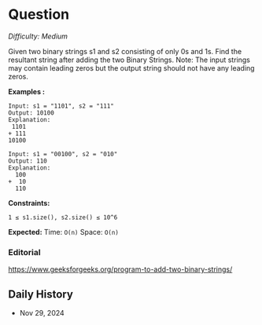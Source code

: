 # Question 

_Difficulty: Medium_

Given two binary strings s1 and s2 consisting of only 0s and 1s. Find the resultant string after adding the two Binary Strings.
Note: The input strings may contain leading zeros but the output string should not have any leading zeros.


**Examples :**
```
Input: s1 = "1101", s2 = "111"
Output: 10100
Explanation:
 1101
+ 111
10100

Input: s1 = "00100", s2 = "010"
Output: 110
Explanation: 
  100
+  10
  110
```

**Constraints:**
```
1 ≤ s1.size(), s2.size() ≤ 10^6
```

**Expected:**
Time: `O(n)`
Space: `O(n)`

### Editorial
https://www.geeksforgeeks.org/program-to-add-two-binary-strings/

## Daily History
- Nov 29, 2024